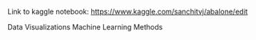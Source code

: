 Link to kaggle notebook:
https://www.kaggle.com/sanchitvj/abalone/edit

Data Visualizations
Machine Learning Methods
